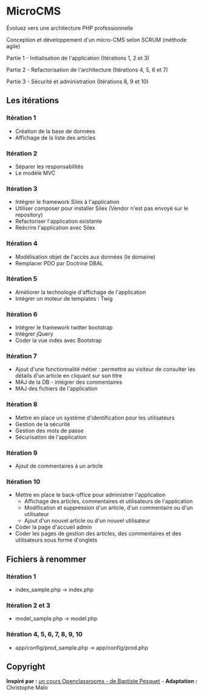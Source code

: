 # MicroCMS

Évoluez vers une architecture PHP professionnelle

Conception et développement d'un micro-CMS selon SCRUM (méthode agile)

Partie 1 - Initialisation de l'application (Itérations 1, 2 et 3)

Partie 2 - Refactorisation de l'architecture (Itérations 4, 5, 6 et 7)

Partie 3 - Sécurité et administration (Itérations 8, 9 et 10)

## Les itérations
### Itération 1
- Création de la base de données
- Affichage de la liste des articles

### Itération 2
- Séparer les responsabilités
- Le modèle MVC

### Itération 3
- Intégrer le framework Silex à l'application
- Utiliser composer pour installer Silex (Vendor n'est pas envoyé sur le repository)
- Refactoriser l'application existante
- Réécrire l'application avec Silex

### Itération 4
- Modélisation objet de l'accès aux données (le domaine)
- Remplacer PDO par Doctrine DBAL

### Itération 5
- Améliorer la technologie d'affichage de l'application
- Intégrer un moteur de templates : Twig

### Itération 6
- Intégrer le framework twitter bootstrap
- Intégrer jQuery
- Coder la vue index avec Bootstrap

### Itération 7
- Ajout d'une fonctionnalité métier : permettre au visiteur de consulter les détails d'un article en cliquant sur son titre
- MAJ de la DB - intégrer des commentaires
- MAJ des fichiers de l'application

### Itération 8
- Mettre en place un système d'identification pour les utilisateurs
- Gestion de la sécurité
- Gestion des mots de passe
- Sécurisation de l'application

### Itération 9
- Ajout de commentaires à un article

### Itération 10
- Mettre en place le back-office pour administrer l'application
  - Affichage des articles, commentaires et utilisateurs de l'application
  - Modification et suppression d'un article, d'un commentaire ou d'un utilisateur
  - Ajout d'un nouvel article ou d'un nouvel utilisateur
- Coder la page d'accueil admin
- Coder les pages de gestion des articles, des commentaires et des utilisateurs sous forme d'onglets

## Fichiers à renommer
### Itération 1
- index_sample.php -> index.php

### Itération 2 et 3
- model_sample.php -> model.php

### Itération 4, 5, 6, 7, 8, 9, 10
- app/config/prod_sample.php -> app/config/prod.php

## Copyright
**Inspiré par :** [un cours Openclassrooms - de Baptiste Pesquet](https://openclassrooms.com/courses/evoluez-vers-une-architecture-php-professionnelle) - **Adaptation :** Christophe Malo